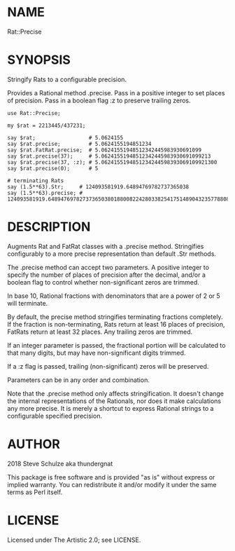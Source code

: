 NAME
====

Rat::Precise

SYNOPSIS
========

Stringify Rats to a configurable precision.

Provides a Rational method .precise. Pass in a positive integer to set places of precision. Pass in a boolean flag :z to preserve trailing zeros.

    use Rat::Precise;

    my $rat = 2213445/437231;

    say $rat;                 # 5.0624155
    say $rat.precise;         # 5.0624155194851234
    say $rat.FatRat.precise;  # 5.06241551948512342445983930691099
    say $rat.precise(37);     # 5.06241551948512342445983930691099213
    say $rat.precise(37, :z); # 5.0624155194851234244598393069109921300
    say $rat.precise(0);      # 5

    # terminating Rats
    say (1.5**63).Str;     # 124093581919.64894769782737365038
    say (1.5**63).precise; # 124093581919.648947697827373650380188008224280338254175148904323577880859375

DESCRIPTION
===========

Augments Rat and FatRat classes with a .precise method. Stringifies configurably to a more precise representation than default .Str methods.

The .precise method can accept two parameters. A positive integer to specify the number of places of precision after the decimal, and/or a boolean flag to control whether non-significant zeros are trimmed.

In base 10, Rational fractions with denominators that are a power of 2 or 5 will terminate.

By default, the precise method stringifies terminating fractions completely. If the fraction is non-terminating, Rats return at least 16 places of precision, FatRats return at least 32 places. Any trailing zeros are trimmed.

If an integer parameter is passed, the fractional portion will be calculated to that many digits, but may have non-significant digits trimmed.

If a :z flag is passed, trailing (non-significant) zeros will be preserved.

Parameters can be in any order and combination.

Note that the .precise method only affects stringification. It doesn't change the internal representations of the Rationals, nor does it make calculations any more precise. It is merely a shortcut to express Rational strings to a configurable specified precision.

AUTHOR
======

2018 Steve Schulze aka thundergnat

This package is free software and is provided "as is" without express or implied warranty. You can redistribute it and/or modify it under the same terms as Perl itself.

LICENSE
=======

Licensed under The Artistic 2.0; see LICENSE.

